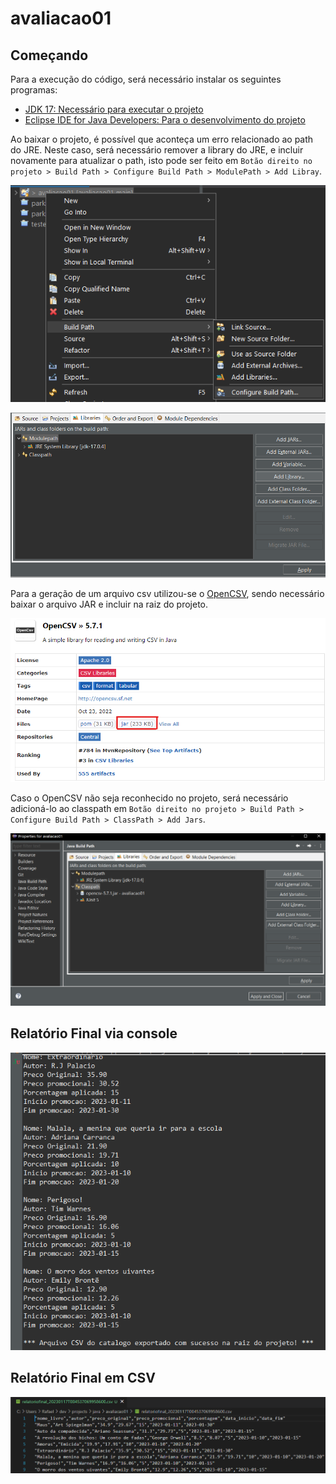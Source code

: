 # avaliacao01

## Começando

Para a execução do código, será necessário instalar os seguintes programas:

- [JDK 17: Necessário para executar o projeto](https://www.oracle.com/java/technologies/javase/jdk17-archive-downloads.html)
- [Eclipse IDE for Java Developers: Para o desenvolvimento do projeto](https://www.eclipse.org/downloads/packages/)

Ao baixar o projeto, é possível que aconteça um erro relacionado ao path do JRE. Neste caso, será necessário remover a library do JRE, e incluir novamente para atualizar o path, isto pode ser feito em `Botão direito no projeto > Build Path > Configure Build Path > ModulePath > Add Libray`.

![Build Path](assets/build_path.png)

![Module Path](assets/module_path.png)

Para a geração de um arquivo csv utilizou-se o [OpenCSV](https://mvnrepository.com/artifact/com.opencsv/opencsv/5.7.1), sendo necessário baixar o arquivo JAR e incluir na raiz do projeto.

![OpenCSV Jar](assets/opencsv_jar.png)

Caso o OpenCSV não seja reconhecido no projeto, será necessário adicioná-lo ao classpath em `Botão direito no projeto > Build Path > Configure Build Path > ClassPath > Add Jars`.

![ClassPath](assets/classpath_opencsv.png)

## Relatório Final via console

![Relatório Final via console](assets/relatoriofinal_console.png)

## Relatório Final em CSV

![Relatório Final em CSV](assets/relatoriofinal_csv.png)